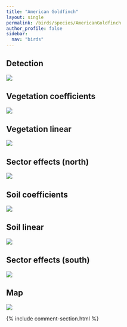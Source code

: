 ```yaml
---
title: "American Goldfinch"
layout: single
permalink: /birds/species/AmericanGoldfinch
author_profile: false
sidebar:
  nav: "birds"
---
```


<h2>Detection</h2>

<img src="https://beallen.github.io/DevelopmentWebsite/assets/images/birds/AmericanGoldfinch/det.jpg">

<h2>Vegetation coefficients</h2>

<img src="https://beallen.github.io/DevelopmentWebsite/assets/images/birds/AmericanGoldfinch/veghf.jpg">

<h2>Vegetation linear</h2>

<img src="https://beallen.github.io/DevelopmentWebsite/assets/images/birds/AmericanGoldfinch/lin-north.jpg">

<h2>Sector effects (north)</h2>

<img src="https://beallen.github.io/DevelopmentWebsite/assets/images/birds/AmericanGoldfinch/sector-north.jpg">

<h2>Soil coefficients</h2>

<img src="https://beallen.github.io/DevelopmentWebsite/assets/images/birds/AmericanGoldfinch/soilhf.jpg">

<h2>Soil linear</h2>

<img src="https://beallen.github.io/DevelopmentWebsite/assets/images/birds/AmericanGoldfinch/lin-south.jpg">

<h2>Sector effects (south)</h2>

<img src="https://beallen.github.io/DevelopmentWebsite/assets/images/birds/AmericanGoldfinch/sector-south.jpg">

<h2>Map</h2>

<img src="https://beallen.github.io/DevelopmentWebsite/assets/images/birds/AmericanGoldfinch/map.jpg">

{% include comment-section.html %}

